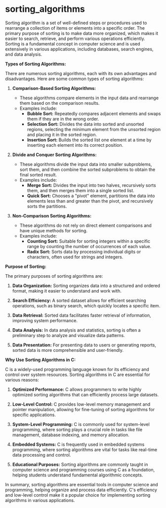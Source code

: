 # sorting_algorithms

Sorting algorithm is a set of well-defined steps or procedures used to rearrange a collection of items or elements into a specific order. The primary purpose of sorting is to make data more organized, which makes it easier to search, retrieve, and perform various operations efficiently. Sorting is a fundamental concept in computer science and is used extensively in various applications, including databases, search engines, and data analysis.

**Types of Sorting Algorithms:**

There are numerous sorting algorithms, each with its own advantages and disadvantages. Here are some common types of sorting algorithms:

1. **Comparison-Based Sorting Algorithms:**
   - These algorithms compare elements in the input data and rearrange them based on the comparison results.
   - Examples include:
     - **Bubble Sort:** Repeatedly compares adjacent elements and swaps them if they are in the wrong order.
     - **Selection Sort:** Divides the data into sorted and unsorted regions, selecting the minimum element from the unsorted region and placing it in the sorted region.
     - **Insertion Sort:** Builds the sorted list one element at a time by inserting each element into its correct position.

2. **Divide and Conquer Sorting Algorithms:**
   - These algorithms divide the input data into smaller subproblems, sort them, and then combine the sorted subproblems to obtain the final sorted result.
   - Examples include:
     - **Merge Sort:** Divides the input into two halves, recursively sorts them, and then merges them into a single sorted list.
     - **Quick Sort:** Chooses a "pivot" element, partitions the data into elements less than and greater than the pivot, and recursively sorts the partitions.

3. **Non-Comparison Sorting Algorithms:**
   - These algorithms do not rely on direct element comparisons and have unique methods for sorting.
   - Examples include:
     - **Counting Sort:** Suitable for sorting integers within a specific range by counting the number of occurrences of each value.
     - **Radix Sort:** Sorts data by processing individual digits or characters, often used for strings and integers.

**Purpose of Sorting:**

The primary purposes of sorting algorithms are:

1. **Data Organization:** Sorting organizes data into a structured and ordered format, making it easier to understand and work with.

2. **Search Efficiency:** A sorted dataset allows for efficient searching operations, such as binary search, which quickly locates a specific item.

3. **Data Retrieval:** Sorted data facilitates faster retrieval of information, improving system performance.

4. **Data Analysis:** In data analysis and statistics, sorting is often a preliminary step to analyze and visualize data patterns.

5. **Data Presentation:** For presenting data to users or generating reports, sorted data is more comprehensible and user-friendly.

**Why Use Sorting Algorithms in C:**

C is a widely-used programming language known for its efficiency and control over system resources. Sorting algorithms in C are essential for various reasons:

1. **Optimized Performance:** C allows programmers to write highly optimized sorting algorithms that can efficiently process large datasets.

2. **Low-Level Control:** C provides low-level memory management and pointer manipulation, allowing for fine-tuning of sorting algorithms for specific applications.

3. **System-Level Programming:** C is commonly used for system-level programming, where sorting plays a crucial role in tasks like file management, database indexing, and memory allocation.

4. **Embedded Systems:** C is frequently used in embedded systems programming, where sorting algorithms are vital for tasks like real-time data processing and control.

5. **Educational Purposes:** Sorting algorithms are commonly taught in computer science and programming courses using C as a foundation, helping students understand fundamental algorithmic concepts.

In summary, sorting algorithms are essential tools in computer science and programming, helping organize and process data efficiently. C's efficiency and low-level control make it a popular choice for implementing sorting algorithms in various applications.
